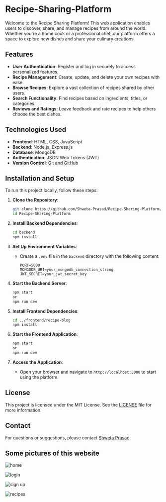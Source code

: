 # Recipe-Sharing-Platform

Welcome to the Recipe Sharing Platform! This web application enables users to discover, share, and manage recipes from around the world. Whether you're a home cook or a professional chef, our platform offers a space to explore new dishes and share your culinary creations.

## Features

- **User Authentication**: Register and log in securely to access personalized features.
- **Recipe Management**: Create, update, and delete your own recipes with ease.
- **Browse Recipes**: Explore a vast collection of recipes shared by other users.
- **Search Functionality**: Find recipes based on ingredients, titles, or categories.
- **Reviews and Ratings**: Leave feedback and rate recipes to help others choose the best dishes.

## Technologies Used

- **Frontend**: HTML, CSS, JavaScript
- **Backend**: Node.js, Express.js
- **Database**: MongoDB
- **Authentication**: JSON Web Tokens (JWT)
- **Version Control**: Git and GitHub

## Installation and Setup

To run this project locally, follow these steps:

1. **Clone the Repository**:
   ```bash
   git clone https://github.com/Shweta-Prasad/Recipe-Sharing-Platform.git
   cd Recipe-Sharing-Platform
   ```

2. **Install Backend Dependencies**:
   ```bash
   cd backend
   npm install
   ```

3. **Set Up Environment Variables**:
   - Create a `.env` file in the `backend` directory with the following content:
     ```
     PORT=5000
     MONGODB_URI=your_mongodb_connection_string
     JWT_SECRET=your_jwt_secret_key
     ```

4. **Start the Backend Server**:
   ```bash
   npm start
   or
   npm run dev
   ```

5. **Install Frontend Dependencies**:
   ```bash
   cd ../frontend/recipe-blog
   npm install
   ```

6. **Start the Frontend Application**:
   ```bash
   npm start
   or
   npm run dev
   ```

7. **Access the Application**:
   - Open your browser and navigate to `http://localhost:3000` to start using the platform.


## License

This project is licensed under the MIT License. See the [LICENSE](LICENSE) file for more information.

## Contact

For questions or suggestions, please contact [Shweta Prasad](https://github.com/Shweta-Prasad).

## Some pictures of this website

![home](https://github.com/user-attachments/assets/76bbc804-f155-4d0f-aa6d-defacae740b5)

![login](https://github.com/user-attachments/assets/86da8f03-471a-4c10-983f-6a5c9b7cb1f8)

![sign up](https://github.com/user-attachments/assets/3c5587a3-a053-467f-854c-67ad982497ca)

![recipes](https://github.com/user-attachments/assets/3de805f0-06a8-49df-91c6-b9711a99fca1)





